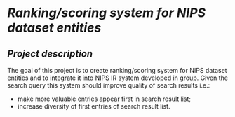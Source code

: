# *Ranking/scoring system for NIPS dataset entities*

## *Project description*
The goal of this project is to create ranking/scoring system for NIPS dataset entities and to integrate it into NIPS IR system developed in group. Given the search query this system should improve quality of search results i.e.:
* make more valuable entries appear first in search result list;
* increase diversity of first entries of search result list.